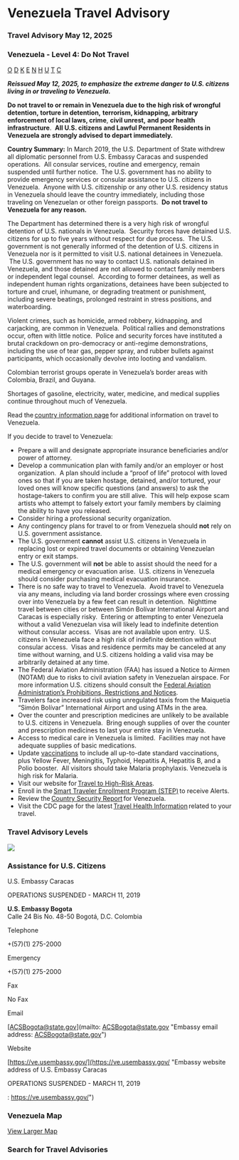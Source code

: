 # Venezuela Travel Advisory

### Travel Advisory May 12, 2025

### Venezuela - Level 4: Do Not Travel

[O](javascript:void(0); "Tool Tip: Other")
[D](javascript:void(0); "Tool Tip: Wrongful Detention")
[K](javascript:void(0); "Tool Tip: Kidnap and Hostage")
[E](javascript:void(0); "Tool Tip: Event")
[N](javascript:void(0); "Tool Tip: Disaster")
[H](javascript:void(0); "Tool Tip: Health")
[U](javascript:void(0); "Tool Tip: Civil Unrest")
[T](javascript:void(0); "Tool Tip: Terrorism")
[C](javascript:void(0); "Tool Tip: Crimes")

***Reissued May 12, 2025, to emphasize the extreme danger to U.S. citizens living in or traveling to Venezuela.***

**Do not travel to or remain in Venezuela due to** **the high risk of wrongful detention, torture in detention,** **terrorism, kidnapping, arbitrary enforcement of local laws, crime**, **civil unrest,** **and poor health infrastructure**.  **All U.S. citizens and Lawful Permanent Residents in Venezuela are strongly advised to depart immediately.**

**Country Summary:** In March 2019, the U.S. Department of State withdrew all diplomatic personnel from U.S. Embassy Caracas and suspended operations.  All consular services, routine and emergency, remain suspended until further notice.  The U.S. government has no ability to provide emergency services or consular assistance to U.S. citizens in Venezuela.  Anyone with U.S. citizenship or any other U.S. residency status in Venezuela should leave the country immediately, including those traveling on Venezuelan or other foreign passports.  **Do not travel to Venezuela for any reason.**

The Department has determined there is a very high risk of wrongful detention of U.S. nationals in Venezuela.  Security forces have detained U.S. citizens for up to five years without respect for due process.  The U.S. government is not generally informed of the detention of U.S. citizens in Venezuela nor is it permitted to visit U.S. national detainees in Venezuela.  The U.S. government has no way to contact U.S. nationals detained in Venezuela, and those detained are not allowed to contact family members or independent legal counsel.  According to former detainees, as well as independent human rights organizations, detainees have been subjected to torture and cruel, inhumane, or degrading treatment or punishment, including severe beatings, prolonged restraint in stress positions, and waterboarding.

Violent crimes, such as homicide, armed robbery, kidnapping, and carjacking, are common in Venezuela.  Political rallies and demonstrations occur, often with little notice.  Police and security forces have instituted a brutal crackdown on pro-democracy or anti-regime demonstrations, including the use of tear gas, pepper spray, and rubber bullets against participants, which occasionally devolve into looting and vandalism.

Colombian terrorist groups operate in Venezuela’s border areas with Colombia, Brazil, and Guyana.

Shortages of gasoline, electricity, water, medicine, and medical supplies continue throughout much of Venezuela.

Read the [country information page](https://travel.state.gov/content/travel/en/international-travel/International-Travel-Country-Information-Pages/Venezuela.html) for additional information on travel to Venezuela.

If you decide to travel to Venezuela:

* Prepare a will and designate appropriate insurance beneficiaries and/or power of attorney.
* Develop a communication plan with family and/or an employer or host organization.  A plan should include a “proof of life” protocol with loved ones so that if you are taken hostage, detained, and/or tortured, your loved ones will know specific questions (and answers) to ask the hostage-takers to confirm you are still alive.  This will help expose scam artists who attempt to falsely extort your family members by claiming the ability to have you released.
* Consider hiring a professional security organization.
* Any contingency plans for travel to or from Venezuela should **not** rely on U.S. government assistance.
* The U.S. government **cannot** assist U.S. citizens in Venezuela in replacing lost or expired travel documents or obtaining Venezuelan entry or exit stamps.
* The U.S. government will **not** be able to assist should the need for a medical emergency or evacuation arise.  U.S. citizens in Venezuela should consider purchasing medical evacuation insurance.
* There is no safe way to travel to Venezuela.  Avoid travel to Venezuela via any means, including via land border crossings where even crossing over into Venezuela by a few feet can result in detention.  Nighttime travel between cities or between Simón Bolívar International Airport and Caracas is especially risky.  Entering or attempting to enter Venezuela without a valid Venezuelan visa will likely lead to indefinite detention without consular access.  Visas are not available upon entry.  U.S. citizens in Venezuela face a high risk of indefinite detention without consular access.  Visas and residence permits may be canceled at any time without warning, and U.S. citizens holding a valid visa may be arbitrarily detained at any time.
* The Federal Aviation Administration (FAA) has issued a Notice to Airmen (NOTAM) due to risks to civil aviation safety in Venezuelan airspace. For more information U.S. citizens should consult the [Federal Aviation Administration’s Prohibitions, Restrictions and Notices](https://www.faa.gov/air_traffic/publications/us_restrictions).
* Travelers face increased risk using unregulated taxis from the Maiquetia “Simón Bolívar” International Airport and using ATMs in the area.
* Over the counter and prescription medicines are unlikely to be available to U.S. citizens in Venezuela.  Bring enough supplies of over the counter and prescription medicines to last your entire stay in Venezuela.
* Access to medical care in Venezuela is limited.  Facilities may not have adequate supplies of basic medications.
* Update [vaccinations](https://wwwnc.cdc.gov/travel/destinations/traveler/none/venezuela) to include all up-to-date standard vaccinations, plus Yellow Fever, Meningitis, Typhoid, Hepatitis A, Hepatitis B, and a Polio booster.  All visitors should take Malaria prophylaxis. Venezuela is high risk for Malaria.
* Visit our website for [Travel to High-Risk Areas](https://travel.state.gov/content/passports/en/go/TraveltoHighRiskAreas.html).
* Enroll in the [Smart Traveler Enrollment Program (STEP)](https://step.state.gov/step/) to receive Alerts.
* Review the [Country Security Report](https://www.osac.gov/Content/Browse/Report?subContentTypes=Country%20Security%20Report) for Venezuela.
* Visit the CDC page for the latest [Travel Health Information](https://wwwnc.cdc.gov/travel/destinations/list) related to your travel.

### Travel Advisory Levels

[![](/content/dam/NEWTravelAssets/images/travel-levelv2.svg)](/content/travel/en/international-travel/before-you-go/about-our-new-products.html "Travel Advisory Levels")

### Assistance for U.S. Citizens

U.S. Embassy Caracas

OPERATIONS SUSPENDED - MARCH 11, 2019

**U.S. Embassy Bogota**  
Calle 24 Bis No. 48-50 Bogotá, D.C. Colombia

Telephone

+(57)(1) 275-2000

Emergency

+(57)(1) 275-2000

Fax

No Fax

Email

[ACSBogota@state.gov](mailto: ACSBogota@state.gov "Embassy email address: ACSBogota@state.gov")

Website

[https://ve.usembassy.gov/](https://ve.usembassy.gov/ "Embassy website address of U.S. Embassy Caracas <p>OPERATIONS SUSPENDED - MARCH 11, 2019</p>: https://ve.usembassy.gov/")

### Venezuela Map

[View Larger Map](https://travelmaps.state.gov/TSGMap/?extent=-78.855861668,-0.974310238,-55.040352961,12.867883944 "Map of Venezuela")



### Search for Travel Advisories